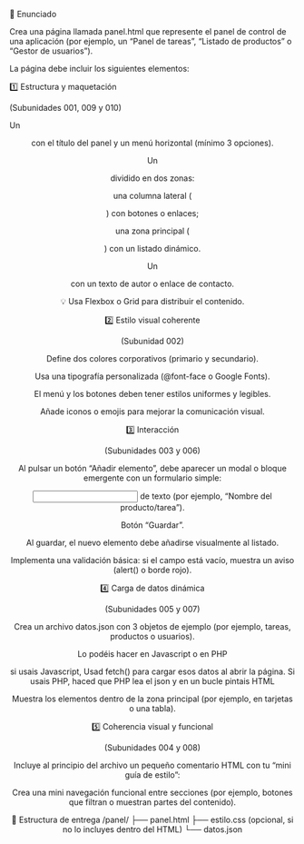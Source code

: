 📝 Enunciado

Crea una página llamada panel.html que represente el panel de control de una aplicación (por ejemplo, un “Panel de tareas”, “Listado de productos” o “Gestor de usuarios”).

La página debe incluir los siguientes elementos:

1️⃣ Estructura y maquetación

(Subunidades 001, 009 y 010)

Un <header> con el título del panel y un menú horizontal (mínimo 3 opciones).

Un <main> dividido en dos zonas:

una columna lateral (<nav>) con botones o enlaces;

una zona principal (<section>) con un listado dinámico.

Un <footer> con un texto de autor o enlace de contacto.

💡 Usa Flexbox o Grid para distribuir el contenido.

2️⃣ Estilo visual coherente

(Subunidad 002)

Define dos colores corporativos (primario y secundario).

Usa una tipografía personalizada (@font-face o Google Fonts).

El menú y los botones deben tener estilos uniformes y legibles.

Añade iconos o emojis para mejorar la comunicación visual.

3️⃣ Interacción

(Subunidades 003 y 006)

Al pulsar un botón “Añadir elemento”, debe aparecer un modal o bloque emergente con un formulario simple:

<input> de texto (por ejemplo, “Nombre del producto/tarea”).

Botón “Guardar”.

Al guardar, el nuevo elemento debe añadirse visualmente al listado.

Implementa una validación básica: si el campo está vacío, muestra un aviso (alert() o borde rojo).

4️⃣ Carga de datos dinámica

(Subunidades 005 y 007)

Crea un archivo datos.json con 3 objetos de ejemplo (por ejemplo, tareas, productos o usuarios).

Lo podéis hacer en Javascript o en PHP

si usais Javascript, Usad fetch() para cargar esos datos al abrir la página.
Si usais PHP, haced que PHP lea el json y en un bucle pintais HTML

Muestra los elementos dentro de la zona principal (por ejemplo, en tarjetas o una tabla).

5️⃣ Coherencia visual y funcional

(Subunidades 004 y 008)

Incluye al principio del archivo un pequeño comentario HTML con tu “mini guía de estilo”:

<!--
Guía visual:
- Colores: #0044cc y #ffcc00
- Fuente: 'Ubuntu'
- Bordes redondeados, sombras suaves
- Jerarquía: h1 (título), h2 (secciones)
-->


Crea una mini navegación funcional entre secciones (por ejemplo, botones que filtran o muestran partes del contenido).

📂 Estructura de entrega
/panel/
 ├── panel.html
 ├── estilo.css  (opcional, si no lo incluyes dentro del HTML)
 └── datos.json


